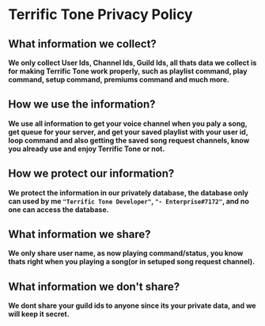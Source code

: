 # Terrific Tone Privacy Policy

## What information we collect?
<b>We only collect User Ids, Channel Ids, Guild Ids, all thats data we collect is for making Terrific Tone work properly, such as playlist command, play command, setup command, premiums command and much more.</b>

## How we use the information?
<b>We use all information to get your voice channel when you paly a song, get queue for your server, and get your saved playlist with your user id, loop command and also getting the saved song request channels, know you already use and enjoy Terrific Tone or not.</b>

## How we protect our information?
<b>We protect the information in our privately database, the database only can used by me `"Terrific Tone Developer"`, `"- Enterprise#7172"`, and no one can access the database.</b>

## What information we share?
<b>We only share user name, as now playing command/status, you know thats right when you playing a song(or in setuped song request channel).</b>

## What information we don't share?
<b>We dont share your guild ids to anyone since its your private data, and we will keep it secret.</b>

